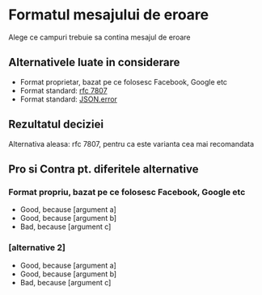 # Formatul mesajului de eroare

Alege ce campuri trebuie sa contina mesajul de eroare

## Alternativele luate in considerare

* Format proprietar, bazat pe ce folosesc Facebook, Google etc
* Format standard:  [rfc 7807](https://tools.ietf.org/html/rfc7807)
* Format standard: [JSON.error](https://jsonapi.org/format/#errors)

## Rezultatul deciziei

Alternativa aleasa: rfc 7807, pentru ca este varianta cea mai recomandata

## Pro si Contra pt. diferitele alternative

### Format propriu, bazat pe ce folosesc Facebook, Google etc

* Good, because [argument a]
* Good, because [argument b]
* Bad, because [argument c]

### [alternative 2]

* Good, because [argument a]
* Good, because [argument b]
* Bad, because [argument c]